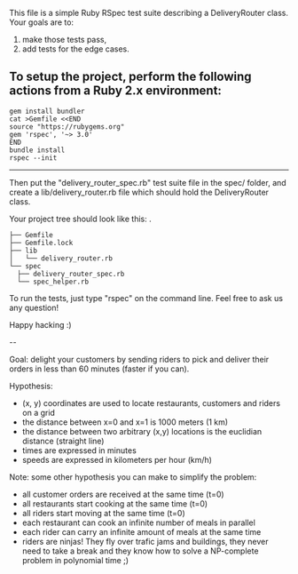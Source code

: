 This file is a simple Ruby RSpec test suite describing a DeliveryRouter class.
Your goals are to:
1) make those tests pass,
2) add tests for the edge cases.

To setup the project, perform the following actions from a Ruby 2.x environment:
---
```
gem install bundler
cat >Gemfile <<END
source "https://rubygems.org"
gem 'rspec', '~> 3.0'
END
bundle install
rspec --init
```
---

Then put the "delivery_router_spec.rb" test suite file in the spec/ folder,
and create a lib/delivery_router.rb file which should hold the DeliveryRouter class.

Your project tree should look like this:
.
```
├── Gemfile
├── Gemfile.lock
├── lib
│   └── delivery_router.rb
└── spec
  ├── delivery_router_spec.rb
  └── spec_helper.rb
```
To run the tests, just type "rspec" on the command line.
Feel free to ask us any question!

Happy hacking :)

--

Goal: delight your customers by sending riders to pick and deliver their orders
in less than 60 minutes (faster if you can).

Hypothesis:
- (x, y) coordinates are used to locate restaurants, customers and riders on a grid
- the distance between x=0 and x=1 is 1000 meters (1 km)
- the distance between two arbitrary (x,y) locations is the euclidian distance (straight line)
- times are expressed in minutes
- speeds are expressed in kilometers per hour (km/h)

Note: some other hypothesis you can make to simplify the problem:
- all customer orders are received at the same time (t=0)
- all restaurants start cooking at the same time (t=0)
- all riders start moving at the same time (t=0)
- each restaurant can cook an infinite number of meals in parallel
- each rider can carry an infinite amount of meals at the same time
- riders are ninjas! They fly over trafic jams and buildings, they never need to take
  a break and they know how to solve a NP-complete problem in polynomial time ;)
